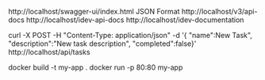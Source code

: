 http://localhost/swagger-ui/index.html
JSON Format
http://localhost/v3/api-docs
http://localhost/idev-api-docs
http://localhost/idev-documentation


curl -X POST -H "Content-Type:
application/json" -d '{
"name":New Task", 
"description":"New task description",
"completed":false}'
http://localhost/api/tasks

docker build -t my-app .
docker run -p 80:80 my-app

